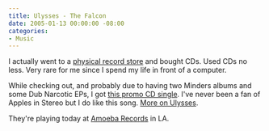 ```yaml
---
title: Ulysses - The Falcon
date: 2005-01-13 00:00:00 -08:00
categories:
- Music
---
```


<p>
I actually went to a <a href="http://www.recordstorereview.com/cgi-bin/store?getStore=855">physical record store</a> and bought CDs. Used CDs no less. Very rare for me since I spend my life in front of a computer.
</p>
<p>
While checking out, and probably due to having two Minders albums and some Dub Narcotic EPs, I got <a href="http://www.torrez.org/media/mp3/Ulysses%20-%20The%20Falcon.mp3">this promo CD single</a>. I've never been a fan of Apples in Stereo but I do like this song. <a href="http://www.eeniemeenie.com/artists/ulysses/index.php">More on Ulysses</a>.
</p>
<p>
They're playing today at <a href="http://www.amoebamusic.com/html/">Amoeba Records</a> in LA.
</p>
